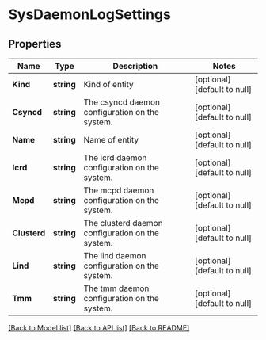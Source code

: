 # SysDaemonLogSettings

## Properties
Name | Type | Description | Notes
------------ | ------------- | ------------- | -------------
**Kind** | **string** | Kind of entity | [optional] [default to null]
**Csyncd** | **string** | The csyncd daemon configuration on the system. | [optional] [default to null]
**Name** | **string** | Name of entity | [optional] [default to null]
**Icrd** | **string** | The icrd daemon configuration on the system. | [optional] [default to null]
**Mcpd** | **string** | The mcpd daemon configuration on the system. | [optional] [default to null]
**Clusterd** | **string** | The clusterd daemon configuration on the system. | [optional] [default to null]
**Lind** | **string** | The lind daemon configuration on the system. | [optional] [default to null]
**Tmm** | **string** | The tmm daemon configuration on the system. | [optional] [default to null]

[[Back to Model list]](../README.md#documentation-for-models) [[Back to API list]](../README.md#documentation-for-api-endpoints) [[Back to README]](../README.md)


